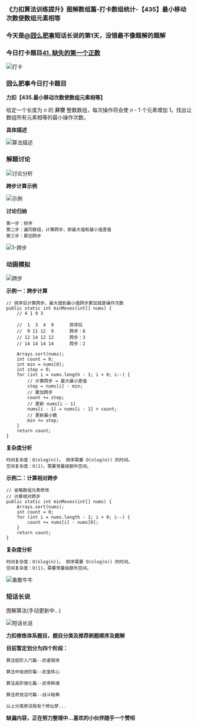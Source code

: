 ### 《力扣算法训练提升》图解数组篇-打卡数组统计-【435】最小移动次数使数组元素相等

### 今天是[@囧么肥事](https://leetcode-cn.com/u/jiongmefeishi/)短话长说的第1天，没错最不像题解的题解

### 今日打卡题目[41. 缺失的第一个正数](https://leetcode-cn.com/problems/first-missing-positive/)

![打卡](https://img-blog.csdnimg.cn/img_convert/508a11830f319d6d40c4d0942745024d.gif)

### 囧么肥事今日打卡题目

**力扣【435.最小移动次数使数组元素相等】**

给定一个长度为 *n* 的 **非空** 整数数组，每次操作将会使 *n* - 1 个元素增加 1。找出让数组所有元素相等的最小操作次数。

**具体描述**

![算法描述](https://img-blog.csdnimg.cn/img_convert/de7ffe7e904f263cd9fc84de1df5607c.png)

### 解题讨论

![讨论分析](https://img-blog.csdnimg.cn/img_convert/47889b06e3afbc4f1ffe3a7ecd392a1b.png)



**跨步计算示例**

![示例](https://img-blog.csdnimg.cn/img_convert/65e2253a144fb0d6d1ed6a236989508e.png)



**讨论归纳**


```
第一步：排序
第二步：遍历数组，计算跨步，即最大值和最小值差值
第三步：累加跨步
```

![1-跨步](https://img-blog.csdnimg.cn/img_convert/4d93991183df2bf57270f661cb912ed9.png)

### 动画模拟

![跨步](https://img-blog.csdnimg.cn/img_convert/686424ab5565eab0ea16a4bfe87c17ca.gif)

**示例一：跨步计算**

```
// 排序后计算跨步，最大值到最小值跨步累加就是操作次数
public static int minMoves(int[] nums) {
    // 4 1 9 3

    //  1  3  4  9      排序后
    //  9 11 12  9      跨步：8
    // 12 14 12 12      跨步：3
    // 14 14 14 14      跨步：2

    Arrays.sort(nums);
    int count = 0;
    int min = nums[0];
    int step = 0;
    for (int i = nums.length - 1; i > 0; i--) {
        // 计算跨步 = 最大最小差值
        step = nums[i] - min;
        // 累加跨步
        count += step;
        // 更新 nums[i - 1]
        nums[i - 1] = nums[i - 1] + count;
        // 更新最小数
        min += step;
    }
    return count;
}
```

**复杂度分析**

```
时间复杂度：O(nlog(n))。 排序需要 O(nlog(n)) 的时间。
空间复杂度：O(1)。需要常量级额外空间。
```

**示例二：计算相对跨步**

```
// 省略数组元素修改
// 计算相对跨步
public static int minMoves(int[] nums) {
    Arrays.sort(nums);
    int count = 0;
    for (int i = nums.length - 1; i > 0; i--) {
        count += nums[i] - nums[0];
    }
    return count;
}
```

**复杂度分析**

```
时间复杂度：O(nlog(n))。 排序需要 O(nlog(n)) 的时间。
空间复杂度：O(1)。需要常量级额外空间。
```

![勇敢牛牛](https://img-blog.csdnimg.cn/img_convert/b71852cc132fa37428ddc415f88be6bf.png)

### 短话长说

图解算法(手动更新中...)

![短话长说](https://img-blog.csdnimg.cn/img_convert/6040c8afe2a1300128dc451ffc78e779.gif)



**力扣修炼体系题目，题目分类及推荐刷题顺序及题解**

**目前暂定划分为四个阶段：**

```
算法低阶入门篇--武者锻体

算法中级进阶篇--武皇炼心

算法高阶强化篇--武帝粹魂

算法奇技淫巧篇--战斗秘典

以上分类原谅我有个修仙梦...
```

**缺漏内容，正在努力整理中...喜欢的小伙伴随手一个赞呗**
